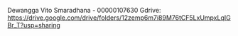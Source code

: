 Dewangga Vito Smaradhana - 00000107630
Gdrive:
https://drive.google.com/drive/folders/12zemp6m7i89M76tCF5LxUmpxLqIGBr_T?usp=sharing  
